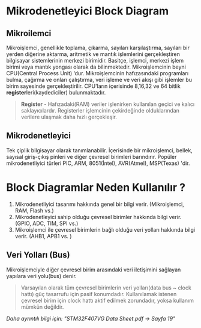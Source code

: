 # Mikrodenetleyici Block Diagram 

## Mikroilemci
Mikroişlemci, genellikle toplama, çıkarma, sayıları karşılaştırma, sayıları bir yerden diğerine aktarma, aritmetik ve mantık işlemlerini 
gerçekleştiren bilgisayar sistemlerinin merkezi birimidir. Basitçe, işlemci, merkezi işlem birimi veya mantık yongası olarak da bilinmektedir.
Mikroişlemcinin beyni CPU(Central Process Unit) ‘dur. Mikroişlemcinin hafızasındaki programları bulma, çağırma ve onları çalıştırma, veri işleme 
ve veri akışı gibi işlemler bu birim sayesinde gerçekleştirilir. CPU'ların içerisinde 8,16,32 ve 64 bitlik **register**leri(kaydediciler) 
bulunmaktadır.
> **Register** - Hafızadaki(RAM) veriler işlenirken kullanılan geçici ve kalıcı saklayıcılardır. Registerler işlemcinin çekirdeğinde 
> olduklarından verilere ulaşmak daha hızlı gerçekleşir.

## Mikrodenetleyici
Tek çiplik bilgisayar olarak tanımlanabilir. İçerisinde bir mikroişlemci, bellek, sayısal giriş-çıkış pinleri ve diğer çevresel birimleri 
barındırır. Popüler mikrodenetliyici türleri PIC, ARM, 8051(İntel), AVR(Atmel), MSP(Texas) 'dir. 

# Block Diagramlar Neden Kullanılır ?
1. Mikrodenetliyici tasarımı hakkında genel bir bilgi verir. (Mikroişlemci, RAM, Flash vs.)
2. Mikrodenetleyici sahip olduğu çevresel birimler hakkında bilgi verir. (GPIO, ADC, TIM, SPI vs.)
3. Mikroişlemci ile çevresel birimlerin bağlı olduğu veri yolları hakkında bilgi verir. (AHB1, APB1 vs. ) 

## Veri Yolları (Bus)
Mikroişlemciyle diğer çevresel birim arasındaki veri iletişimini sağlayan yapılara veri yolu(bus) denir. 
 
> Varsayılan olarak tüm çevresel birimlerin veri yolları(data bus ~ clock hattı) güç tasarrufu için pasif 
> konumdadır. Kullanılamak istenen çevresel birim için clock hattı aktif edilmek zorundadır, yoksa kullanım 
> mümkün değildir. 

_Daha ayrıntılı bilgi için: "STM32F407VG Data Sheet.pdf -> Sayfa 19"_











